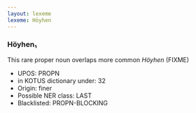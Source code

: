 ```yaml
---
layout: lexeme
lexeme: Höyhen
---
```


###  Höyhen₁

This rare proper noun overlaps more common *Höyhen* (FIXME)
* UPOS:  PROPN
* in KOTUS dictionary under:  32
* Origin:  finer
* Possible NER class:  LAST
* Blacklisted:  PROPN-BLOCKING

